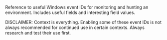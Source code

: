 Reference to useful Windows event IDs for monitoring and hunting an environment. Includes useful fields and interesting field values.


DISCLAIMER: Context is everything. Enabling some of these event IDs is not always recommended for continued use in certain contexts. Always research and test their use first.
